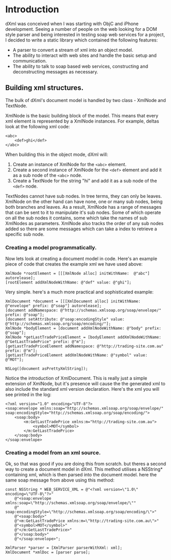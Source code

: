 # Introduction

dXml was conceived when I was starting with ObjC and iPhone development. Seeing a number of people on the web looking for a DOM style parser and being interested in testing soap web services for a project, I decided to write a static library which contained the following features:

* A parser to convert a stream of xml into an object model.
* The ability to interact with web sites and handle the basic setup and communication.
* The ability to talk to soap based web services, constructing and deconstructing messages as necessary.

## Building xml structures.

The bulk of dXml's document model is handled by two class - XmlNode and TextNode.

XmlNode is the basic building block of the model. This means that every xml element is represented by a XmlNode instances. For example, deltas look at the following xml code:

	<abc>
		<def>ghi</def>
	</abc>

When building this in the object mode, dXml will:

1. Create an instance of XmlNode for the `<abc>` element.
1. Create a second instance of XmlNode for the `<def>` element and add it as a sub node of the `<abc>` node.
1. Create a TextNode for the string "hi" and add it as a sub node of the `<def>` node.

TextNodes cannot have sub nodes. In tree terms, they can only be leaves. XmlNode on the other hand can have none, one or many sub nodes, being both branches and leaves. As a result, XmlNode has a range of messages that can be sent to it to manipulate it's sub nodes. Some of which operate on all the sub nodes it contains, some which take the names of sub XmlNodes as parameters. XmlNode also tracks the order of any sub nodes added so there are some messages which can take a index to retrieve a specific sub node.

### Creating a model programmatically.

Now lets look at creating a document model in code. Here's an example piece of code that creates the example xml we have used above:

	XmlNode *rootElement = [[[XmlNode alloc] initWithName:  @"abc"] autorelease];
	[rootElement addXmlNodeWithName: @"def" value: @"ghi"];

Very simple. here's a much more practical and sophisticated example: 

	XmlDocument *document = [[[XmlDocument alloc] initWithName: @"envelope" prefix: @"soap"] autorelease];
	[document addNamespace: @"http://schemas.xmlsoap.org/soap/envelope/" prefix: @"soap"];
	[document setAttribute: @"soap:encodingStyle" value: @"http://schemas.xmlsoap.org/soap/encoding/"];
	XmlNode *bodyElement = [document addXmlNodeWithName: @"body" prefix: @"soap"];
	XmlNode *getLastTradePriceElement = [bodyElement addXmlNodeWithName: @"GetLastTradePrice" prefix: @"m"];
	[getLastTradePriceElement addNamespace: @"http://trading-site.com.au" prefix: @"m"];
	[getLastTradePriceElement addXmlNodeWithName: @"symbol" value: @"MOT"];

	NSLog([document asPrettyXmlString]);

Notice the introduction of XmlDocument. This is really just a simple extension of XmlNode, but it's presence will cause the the generated xml to also include the standard xml version declaration. Here's the xml you will see printed in the log:

	<?xml version="1.0" encoding="UTF-8"?>
	<soap:envelope xmlns:soap="http://schemas.xmlsoap.org/soap/envelope/" soap:encodingStyle="http://schemas.xmlsoap.org/soap/encoding/">
		<soap:body>
			<m:GetLastTradePrice xmlns:m="http://trading-site.com.au">
				<symbol>MOT</symbol>
			</m:GetLastTradePrice>
		</soap:body>
	</soap:envelope>

### Creating a model from an xml source.

Ok, so that was good if you are doing this from scratch. but theres a second way to create a document model in dXml. This method utilises a NSString* containing xml, which is then parsed into the document model. here the same soap message from above using this method:

	const NSString * WEB_SERVICE_XML = @"<?xml version=\"1.0\" encoding=\"UTF-8\"?>"
		@"<soap:envelope xmlns:soap=\"http://schemas.xmlsoap.org/soap/envelope/\""
		@" soap:encodingStyle=\"http://schemas.xmlsoap.org/soap/encoding/\">"
		@"<soap:body>"
		@"<m:GetLastTradePrice xmlns:m=\"http://trading-site.com.au\">"
		@"<symbol>MOT</symbol>"
		@"</m:GetLastTradePrice>"
		@"</soap:body>"
		@"</soap:envelope>";

	XmlParser *parser = [XmlParser parserWithXml: xml];
	XmlDocument *xmlDoc = [parser parse];

